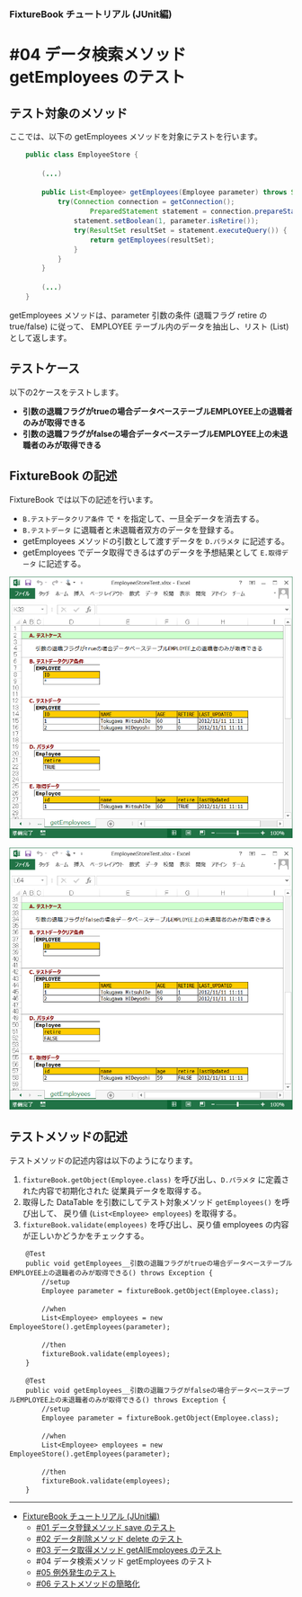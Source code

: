 ﻿
### FixtureBook チュートリアル (JUnit編)

#04 データ検索メソッド getEmployees のテスト
============================================

テスト対象のメソッド
--------------------

ここでは、以下の getEmployees メソッドを対象にテストを行います。

```java
    public class EmployeeStore {

        (...)

        public List<Employee> getEmployees(Employee parameter) throws SQLException {
            try(Connection connection = getConnection();
                    PreparedStatement statement = connection.prepareStatement("SELECT * FROM EMPLOYEE where RETIRE = ?")) {         
                statement.setBoolean(1, parameter.isRetire());
                try(ResultSet resultSet = statement.executeQuery()) {
                    return getEmployees(resultSet);
                }
            }
        }

        (...)
    }
```

getEmployees メソッドは、parameter 引数の条件 (退職フラグ retire の true/false) に従って、
EMPLOYEE テーブル内のデータを抽出し、リスト (List<Employee>) として返します。


テストケース
------------

以下の2ケースをテストします。

*   <b>引数の退職フラグがtrueの場合データベーステーブルEMPLOYEE上の退職者のみが取得できる</b>
*   <b>引数の退職フラグがfalseの場合データベーステーブルEMPLOYEE上の未退職者のみが取得できる</b>


FixtureBook の記述
------------------

FixtureBook では以下の記述を行います。

*   `B.テストデータクリア条件` で `*` を指定して、一旦全データを消去する。
*   `B.テストデータ` に退職者と未退職者双方のデータを登録する。
*   getEmployees メソッドの引数として渡すデータを `D.パラメタ` に記述する。
*   getEmployees でデータ取得できるはずのデータを予想結果として `E.取得データ` に記述する。


![FixtureBook記述1](./images/Tutorial-getEmployees-01.png?raw=true)

![FixtureBook記述2](./images/Tutorial-getEmployees-02.png?raw=true)



テストメソッドの記述
--------------------

テストメソッドの記述内容は以下のようになります。

1.  `fixtureBook.getObject(Employee.class)` を呼び出し、`D.パラメタ` に定義された内容で初期化された 
    従業員データを取得する。
2.  取得した DataTable を引数にしてテスト対象メソッド `getEmployees()` を呼び出して、
    戻り値 (`List<Employee> employees`) を取得する。
3.  `fixtureBook.validate(employees)` を呼び出し、戻り値 employees の内容が正しいかどうかをチェックする。

```
    @Test
    public void getEmployees__引数の退職フラグがtrueの場合データベーステーブルEMPLOYEE上の退職者のみが取得できる() throws Exception {
        //setup
        Employee parameter = fixtureBook.getObject(Employee.class);
        
        //when
        List<Employee> employees = new EmployeeStore().getEmployees(parameter);
        
        //then
        fixtureBook.validate(employees);
    }

    @Test
    public void getEmployees__引数の退職フラグがfalseの場合データベーステーブルEMPLOYEE上の未退職者のみが取得できる() throws Exception {
        //setup
        Employee parameter = fixtureBook.getObject(Employee.class);
        
        //when
        List<Employee> employees = new EmployeeStore().getEmployees(parameter);
        
        //then
        fixtureBook.validate(employees);
    }
```


------------------------

*   [FixtureBook チュートリアル (JUnit編)](./Tutorial-JUnit.md)
    *   [#01 データ登録メソッド save のテスト](./Tutorial-JUnit-save.md)
    *   [#02 データ削除メソッド delete のテスト](./Tutorial-JUnit-delete.md)
    *   [#03 データ取得メソッド getAllEmployees のテスト](./Tutorial-JUnit-getAllEmployees.md)
    *   #04 データ検索メソッド getEmployees のテスト
    *   [#05 例外発生のテスト](./Tutorial-JUnit-Exception.md)
    *   [#06 テストメソッドの簡略化](./Tutorial-JUnit-expect.md)
